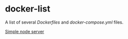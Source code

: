 # docker-list

A list of several _Dockerfiles_ and _docker-compose.yml_ files.

[Simple node server](/node-server/README.md)
